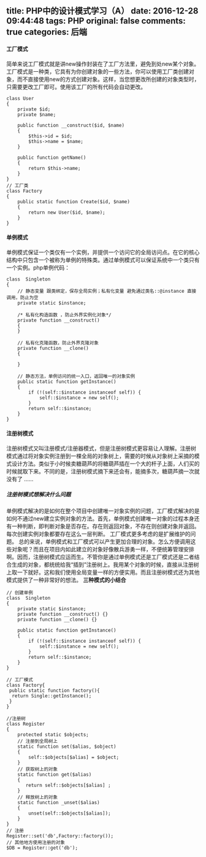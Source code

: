 title: PHP中的设计模式学习（A）
date: 2016-12-28 09:44:48
tags: PHP
original: false
comments: true
categories: 后端
---
#### 工厂模式
简单来说工厂模式就是讲new操作封装在了工厂方法里，避免到处new某个对象。
工厂模式是一种类，它具有为你创建对象的一些方法，你可以使用工厂类创建对象，而不直接使用new的方式创建对象。这样，当您想更改所创建的对象类型时，只需要更改工厂即可。使用该工厂的所有代码会自动更改。

```
class User
{
    private $id;
    private $name;

    public function __construct($id, $name)
    {
        $this->id = $id;
        $this->name = $name;
    }

    public function getName()
    {
        return $this->name;
    }
}
// 工厂类
class Factory
{
    public static function Create($id, $name)
    {
        return new User($id, $name);
    }
}
```
<!-- more -->
#### 单例模式
单例模式保证一个类仅有一个实例，并提供一个访问它的全局访问点。在它的核心结构中只包含一个被称为单例的特殊类。通过单例模式可以保证系统中一个类只有一个实例。php单例代码：

```
class  Singleton
{
    // 静态变量 跟类绑定，保存全局实例；私有化变量 避免通过类名::@instance 直接调用，防止为空
    private static $instance;

    /* 私有化构造函数 ，防止外界实例化对象*/
    private function __construct()
    {
    }

    // 私有化克隆函数，防止外界克隆对象
    private function __clone()
    {

    }

    // 静态方法，单例访问的统一入口，返回唯一的对象实例
    public static function getInstance()
    {
        if (!(self::$instance instanceof self)) {
            self::$instance = new self();
        }
        return self::$instance;
    }
}
```
#### 注册树模式
注册树模式又叫注册模式/注册器模式，但是注册树模式更容易让人理解。注册树模式通过将对象实例注册到一棵全局的对象树上，需要的时候从对象树上采摘的模式设计方法。类似于小时候卖糖葫芦的将糖葫芦插在一个大的杆子上面，人们买的时候就取下来。不同的是，注册树模式摘下来还会有，能摘多次，糖葫芦摘一次就没有了 ……
##### 注册树模式想解决什么问题
单例模式解决的是如何在整个项目中创建唯一对象实例的问题，工厂模式解决的是如何不通过new建立实例对象的方法。首先，单例模式创建唯一对象的过程本身还有一种判断，即判断对象是否存在。存在则返回对象，不存在则创建对象并返回。 每次创建实例对象都要存在这么一层判断。 工厂模式更多考虑的是扩展维护的问题。 总的来说，单例模式和工厂模式可以产生更加合理的对象。怎么方便调用这些对象呢？而且在项目内如此建立的对象好像散兵游勇一样，不便统筹管理安排啊。因而，注册树模式应运而生。不管你是通过单例模式还是工厂模式还是二者结合生成的对象，都统统给我“插到”注册树上。我用某个对象的时候，直接从注册树上取一下就好。这和我们使用全局变量一样的方便实用。而且注册树模式还为其他模式提供了一种非常好的想法。
**三种模式的小结合**
```
// 创建单例
class  Singleton
{
    private static $instance;
    private function __construct() {}
    private function __clone() {}
    
    public static function getInstance()
    {
        if (!(self::$instance instanceof self)) {
            self::$instance = new self();
        }
        return self::$instance;
    }
}

// 工厂模式
class Factory{
 public static function factory(){
  return Single::getInstance();
 }
}

//注册树
class Register
{
    protected static $objects;
    // 注册到全局树上
    static function set($alias, $object)
    {
        self::$objects[$alias] = $object;
    }
    // 获取树上的对象
    static function get($alias)
    {
       return self::$objects[$alias] ;
    }
    // 释放树上的对象
    static function _unset($alias)
    {
        unset(self::$objects[$alias]);
    }
}
// 注册
Register::set('db',Factory::factory());
// 其他地方使用注册的对象
$DB = Register::get('db');
```




